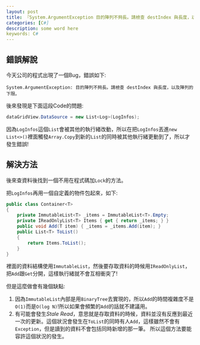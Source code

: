 ```yaml
---
layout: post
title: 『System.ArgumentException 目的陣列不夠長。請檢查 destIndex 與長度，以及陣列的下限 』List執行緒問題解決方法
categories: [C#]
description: some word here
keywords: C#
---
```


## 錯誤解說
今天公司的程式出現了一個Bug，錯誤如下:
```
System.ArgumentException: 目的陣列不夠長。請檢查 destIndex 與長度，以及陣列的下限。
```
後來發現是下面這段Code的問題:
```csharp
dataGridView.DataSource = new List<Log>(LogInfos);
```

因為`LogInfos`這個`List`會被其他的執行緒改動，所以在把`LogInfos`丟進`new List<>()`裡面觸發`Array.Copy`到新的`List`的同時被其他執行緒更動到了，所以才發生錯誤!

## 解決方法
後來查資料後找到一個不用在程式碼加`Lock`的方法。


把`LogInfos`再用一個自定義的物件包起來，如下:
```csharp
public class Container<T>
{
    private ImmutableList<T> _items = ImmutableList<T>.Empty;
    private IReadOnlyList<T> Items { get { return _items; } }
    public void Add(T item) { _items = _items.Add(item); }
    public List<T> ToList() 
    {
        return Items.ToList();
    }
}
```
裡面的資料結構使用`ImmutableList`，然後要存取資料的時候用`IReadOnlyList`，把`Add`跟`Get`分開，這樣執行緒就不會互相衝突了!

但是這麼做會有幾個缺點:
1. 因為`ImmutableList`內部是用`BinaryTree`去實現的，所以`Add`的時間複雜度不是`O(1)`而是`O(log N)`!所以如果會頻繁的`Add`的話就不建議用。
2. 有可能會發生*Stale Read*，意思就是存取資料的時候，資料並沒有反應到最近一次的更新。這個狀況會發生在`ToList`的同時有人`Add`，這樣雖然不會有`Exception`，但是讀到的資料不會包括同時新增的那一筆。
所以這個方法要能容許這個狀況的發生。

